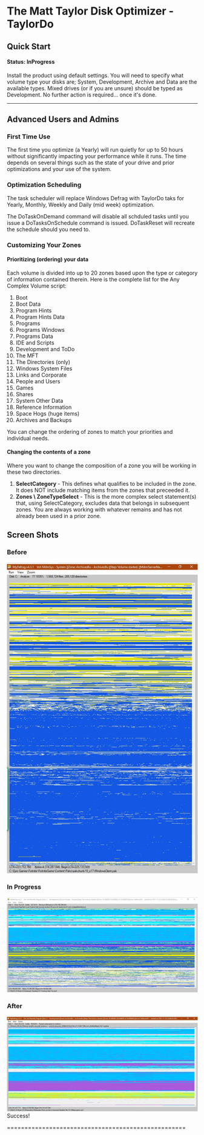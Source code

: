 ﻿# The Matt Taylor Disk Optimizer - TaylorDo

## Quick Start

#### Status: InProgress
Install the product using default settings. You will need to specify what volume type your disks are; System, Development, Archive and Data are the available types. Mixed drives (or if you are unsure) should be typed as Development. No further action is required... once it's done.
___
## Advanced Users and Admins


### First Time Use
The first time you optimize (a Yearly) will run quietly for up to 50 hours without significantly impacting your performance while it runs. The time depends on several things such as the state of your drive and prior optimizations and your use of the system.

### Optimization Scheduling
The task scheduler will replace Windows Defrag with TaylorDo taks for Yearly, Monthly, Weekly and Daily (mid week) optimization.

The DoTaskOnDemand command will disable all schduled tasks until you issue a DoTasksOnSchedule command is issued. DoTaskReset will recreate the schedule should you need to.

### Customizing Your Zones
#### Prioritizing (ordering) your data
Each volume is divided into up to 20 zones based upon the type or category of information contained therein. Here is the complete list for the Any Complex Volume script:

1. Boot
2. Boot Data
3. Program Hints
4. Program Hints Data
5. Programs
6. Programs Windows
7. Programs Data
8. IDE and Scripts
9. Development and ToDo
10. The MFT
11. The Directories (only)
12. Windows System Files
12. Links and Corporate
13. People and Users
14. Games
16. Shares
17. System Other Data
18. Reference Information
19. Space Hogs (huge items)
20. Archives and Backups

You can change the ordering of zones to match your priorities and individual needs.

#### Changing the contents of a zone

Where you want to change the composition of a zone you will be working in these two directories.

1. **SelectCategory** - This defines what qualifies to be included in the zone. It does NOT include matching items from the zones that preceeded it.
2. **Zones \ ZoneTypeSelect** - This is the more complex select statement(s) that, using SelectCategory, excludes data that belongs in subsequent zones. You are always working with whatever remains and has not already been used in a prior zone.

## Screen Shots
### Before
<img src="Resources/Page/Dev Disk Before 2021-10-24, 18_58_29.png"
alt="Thumbnail of Matt on YouTube">
### In Progress
<img src="Resources/Page/Dev Disk Partial 2021-11-25, 19_12_01.png"
alt="Thumbnail of Matt on YouTube">
### After
<img src="Resources/Page/Dev Disk After 2021-11-26, 23_25_38.png"
alt="Thumbnail of Matt on YouTube">
Success!

[QuickStart]: (QuickStart.md)
[Back to Matt]: (ReadMe.md)
[ImaginaryPage]: (https://TaylorDo.github.io/folder/Index.md)
===================================================
